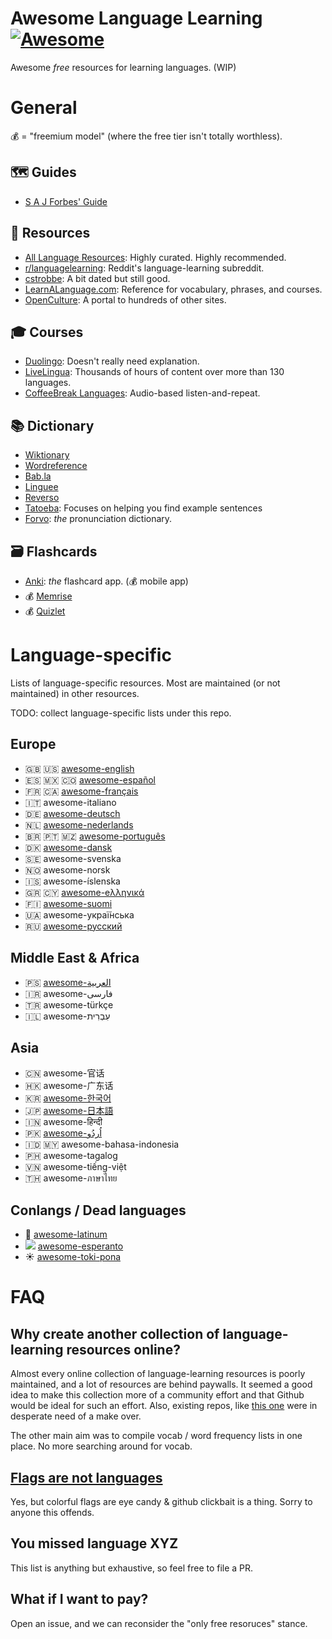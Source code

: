# Awesome Language Learning [![Awesome](https://awesome.re/badge-flat.svg)](https://awesome.re)
Awesome *free* resources for learning languages. (WIP)

# General
💰 = "freemium model" (where the free tier isn't totally worthless).
## 🗺 Guides
- [S A J Forbes' Guide](https://sajforbes.nz/languageguide/introduction/)

## 📀 Resources
- [All Language Resources](https://www.alllanguageresources.com/): Highly curated. Highly recommended.
- [r/languagelearning](https://www.reddit.com/r/languagelearning/wiki/index): Reddit's language-learning subreddit.
- [cstrobbe](https://cstrobbe.gitlab.io/languagelearning/): A bit dated but still good.
- [LearnALanguage.com](https://www.learnalanguage.com/): Reference for vocabulary, phrases, and courses.
- [OpenCulture](https://www.openculture.com/freelanguagelessons): A portal to hundreds of other sites.

## 🎓 Courses
- [Duolingo](https://duolingo.com/): Doesn't really need explanation.
- [LiveLingua](https://www.livelingua.com/project): Thousands of hours of content over more than 130 languages.
- [CoffeeBreak Languages](https://coffeebreaklanguages.com/): Audio-based listen-and-repeat.


## 📚 Dictionary
- [Wiktionary](https://www.wiktionary.org/)
- [Wordreference](https://wordreference.com/)
- [Bab.la](https://bab.la/)
- [Linguee](https://www.linguee.com/)
- [Reverso](https://www.reverso.net/text-translation)
- [Tatoeba](https://tatoeba.org/en/): Focuses on helping you find example sentences
- [Forvo](https://forvo.com/): *the* pronunciation dictionary.
## 🗃 Flashcards

- [Anki](https://apps.ankiweb.net/): *the* flashcard app. (💰 mobile app)
- 💰 [Memrise](https://www.memrise.com/)
- 💰 [Quizlet](https://quizlet.com/)

# Language-specific

Lists of language-specific resources. Most are maintained (or not maintained) in other resources.

TODO: collect language-specific lists under this repo.

## Europe
- 🇬🇧 🇺🇸 [awesome-english](https://github.com/yvoronoy/awesome-english)
- 🇪🇸 🇲🇽 🇨🇴 [awesome-español](https://github.com/Areso/Awesome-for-Spanish-learners)
- 🇫🇷 🇨🇦 [awesome-français](https://github.com/prise6/awesome-french)
- 🇮🇹 awesome-italiano
- 🇩🇪 [awesome-deutsch](https://github.com/willianpaixao/awesome-german)
- 🇳🇱 [awesome-nederlands](https://github.com/smirnov-am/awesome-dutch)
- 🇧🇷 🇵🇹 🇲🇿 [awesome-português](https://github.com/anabastos/awesome-pesquisa)
- 🇩🇰 [awesome-dansk](https://github.com/fnielsen/awesome-danish)
- 🇸🇪 awesome-svenska
- 🇳🇴 awesome-norsk
- 🇮🇸 awesome-íslenska
- 🇬🇷 🇨🇾 [awesome-eλληνικά](https://github.com/gbroques/awesome-greek)
- 🇫🇮 [awesome-suomi](https://github.com/sikmir/awesome-finnish)
- 🇺🇦 awesome-украї́нська
- 🇷🇺 [awesome-русский](https://github.com/MitPitt/awesome-russian)


## Middle East & Africa
- 🇵🇸 [awesome-العربية](https://github.com/arabic-mubeen/awesome-arabic-learning)
- 🇮🇷 awesome-فارسی
- 🇹🇷 awesome-türkçe
- 🇮🇱 awesome-עִבְרִית


## Asia
- 🇨🇳 awesome-官话
- 🇭🇰 awesome-广东话
- 🇰🇷 [awesome-한국어](https://github.com/mariabnd/awesome-korean)
- 🇯🇵 [awesome-日本語](https://github.com/yudataguy/Awesome-Japanese)
- 🇮🇳 awesome-हिन्दी
- 🇵🇰 [awesome-اُردُو](https://github.com/urduhack/awesome-urdu)
- 🇮🇩 🇲🇾 awesome-bahasa-indonesia
- 🇵🇭 awesome-tagalog
- 🇻🇳 awesome-tiếng-việt
- 🇹🇭 awesome-ภาษาไทย

## Conlangs / Dead languages
- 🦅 [awesome-latinum](https://github.com/carolinaknoll/awesome-latin)
- ![](https://en.wikipedia.org/wiki/File%3AFlag_of_Esperanto.svg) [awesome-esperanto](/languages/awesome-esperanto)
- ☀️ [awesome-toki-pona](https://tokipona.org/)


# FAQ 
## Why create another collection of language-learning resources online?
Almost every online collection of language-learning resources is poorly maintained, and a lot of resources are behind paywalls. It seemed a good idea to make this collection more of a community effort and that Github would be ideal for such an effort. Also, existing repos, like [this one](https://github.com/melling/LanguageLearning) were in desperate need of a make over.

The other main aim was to compile vocab / word frequency lists in one place. No more searching around for vocab.

## [Flags are not languages](http://www.flagsarenotlanguages.com/blog/why-flags-do-not-represent-language/)
Yes, but colorful flags are eye candy & github clickbait is a thing. Sorry to anyone this offends.

## You missed language XYZ
This list is anything but exhaustive, so feel free to file a PR.


## What if I want to pay?
Open an issue, and we can reconsider the "only free resoruces" stance.